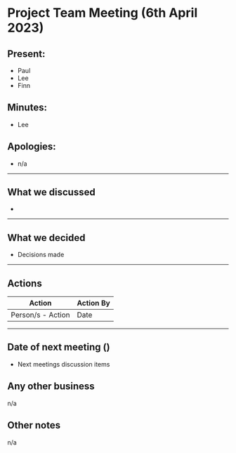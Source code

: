 # Project Team Meeting (6th April 2023)

## Present:
- Paul
- Lee
- Finn

## Minutes:
- Lee

## Apologies:
- n/a

---

## What we discussed
- 

---

## What we decided
- Decisions made

---

## Actions
| Action | Action By |
| --- | ----------- |
| Person/s - Action | Date |

---

## Date of next meeting ()
- Next meetings discussion items

## Any other business
n/a

## Other notes
n/a
